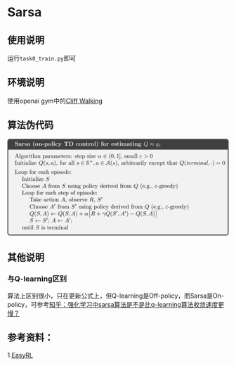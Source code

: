# Sarsa

## 使用说明

运行```task0_train.py```即可

## 环境说明

使用openai gym中的[Cliff Walking](https://www.gymlibrary.ml/environments/toy_text/cliff_walking/)

## 算法伪代码

![sarsa_algo](assets/sarsa_algo.png)

## 其他说明

### 与Q-learning区别

算法上区别很小，只在更新公式上，但Q-learning是Off-policy，而Sarsa是On-policy，可参考[知乎：强化学习中sarsa算法是不是比q-learning算法收敛速度更慢？](https://www.zhihu.com/question/268461866)

## 参考资料：
1.[EasyRL](https://datawhalechina.github.io/easy-rl/#/chapter3/chapter3?id=sarsa-on-policy-td-control)
